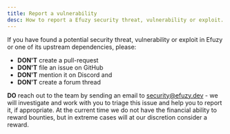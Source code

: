 ```yaml
---
title: Report a vulnerability
desc: How to report a Efuzy security threat, vulnerability or exploit.
---
```


If you have found a potential security threat, vulnerability or exploit in Efuzy or one of its upstream dependencies, please:

- **DON'T** create a pull-request
- **DON'T** file an issue on GitHub
- **DON'T** mention it on Discord and
- **DON'T** create a forum thread

**DO** reach out to the team by sending an email to [security@efuzy.dev](mailto:security@efuzy.dev) - we will investigate and work with you to triage this issue and help you to report it, if appropriate. At the current time we do not have the financial ability to reward bounties, but in extreme cases will at our discretion consider a reward.
